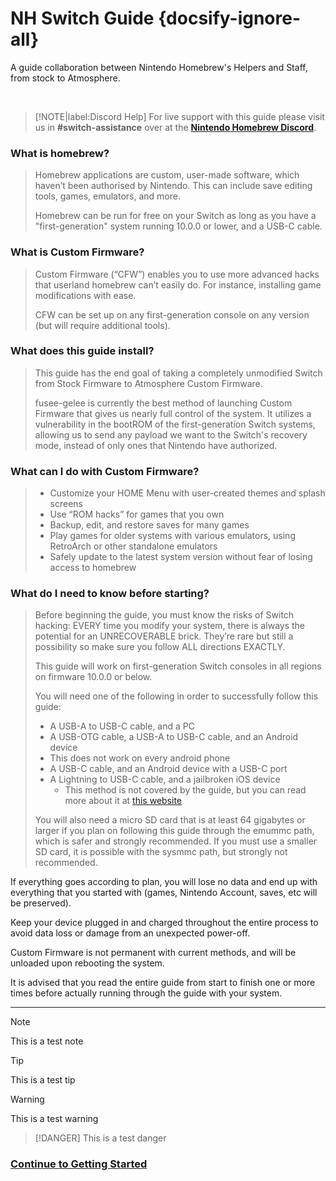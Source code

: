 # NH Switch Guide {docsify-ignore-all}

A guide collaboration between Nintendo Homebrew's Helpers and Staff, from stock to Atmosphere.

&nbsp;

> [!NOTE|label:Discord Help]
>   For live support with this guide please visit us in **#switch-assistance** over at the [**Nintendo Homebrew Discord**](https://discord.gg/C29hYvh).

### What is homebrew?


>   Homebrew applications are custom, user-made software, which haven’t been authorised by Nintendo. This can include save editing tools, games, emulators, and more.
>
>   Homebrew can be run for free on your Switch as long as you have a "first-generation" system running 10.0.0 or lower, and a USB-C cable.

### What is Custom Firmware?

>   Custom Firmware (“CFW”) enables you to use more advanced hacks that userland homebrew can’t easily do. For instance, installing game modifications with ease.
>
>   CFW can be set up on any first-generation console on any version (but will require additional tools).

### What does this guide install?

>   This guide has the end goal of taking a completely unmodified Switch from Stock Firmware to Atmosphere Custom Firmware.
>
>   fusee-gelee is currently the best method of launching Custom Firmware that gives us nearly full control of the system. It utilizes a vulnerability in the bootROM of the first-generation Switch systems, allowing us to send any payload we want to the Switch's recovery mode, instead of only ones that Nintendo have authorized.

### What can I do with Custom Firmware?

>   * Customize your HOME Menu with user-created themes and splash screens
>   * Use “ROM hacks” for games that you own
>   * Backup, edit, and restore saves for many games
>   * Play games for older systems with various emulators, using RetroArch or other standalone emulators
>   * Safely update to the latest system version without fear of losing access to homebrew

### What do I need to know before starting?

>   Before beginning the guide, you must know the risks of Switch hacking: EVERY time you modify your system, there is always the potential for an UNRECOVERABLE brick. They’re rare but still a possibility so make sure you follow ALL directions EXACTLY.
>
>   This guide will work on first-generation Switch consoles in all regions on firmware 10.0.0 or below.
>
>   You will need one of the following in order to successfully follow this guide:
>
>   - A USB-A to USB-C cable, and a PC
>   - A USB-OTG cable, a USB-A to USB-C cable, and an Android device
>	- This does not work on every android phone
>   - A USB-C cable, and an Android device with a USB-C port
>   - A Lightning to USB-C cable, and a jailbroken iOS device
>       - This method is not covered by the guide, but you can read more about it at [this website](https://mologie.github.io/nxboot/)
>
>   You will also need a micro SD card that is at least 64 gigabytes or larger if you plan on following this guide through the emummc path, which is safer and strongly recommended. If you must use a smaller SD card, it is possible with the sysmmc path, but strongly not recommended.

If everything goes according to plan, you will lose no data and end up with everything that you started with (games, Nintendo Account, saves, etc will be preserved).

Keep your device plugged in and charged throughout the entire process to avoid data loss or damage from an unexpected power-off.

Custom Firmware is not permanent with current methods, and will be unloaded upon rebooting the system.

It is advised that you read the entire guide from start to finish one or more times before actually running through the guide with your system.

-----

> [!NOTE]
> This is a test note

> [!TIP]
> This is a test tip

> [!WARNING]
> This is a test warning

> [!DANGER]
> This is a test danger

### [Continue to Getting Started <i class="fa fa-arrow-circle-right fa-lg"></i>](user_guide/getting_started.md) 
